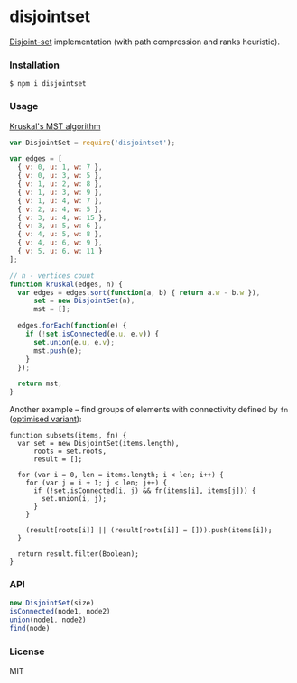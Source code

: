 # disjointset

[Disjoint-set](https://en.wikipedia.org/wiki/Disjoint-set_data_structure) implementation (with path compression and ranks heuristic).

### Installation

    $ npm i disjointset

### Usage

[Kruskal's MST algorithm](https://en.wikipedia.org/wiki/Kruskal%27s_algorithm)

```js
var DisjointSet = require('disjointset');

var edges = [
  { v: 0, u: 1, w: 7 },
  { v: 0, u: 3, w: 5 },
  { v: 1, u: 2, w: 8 },
  { v: 1, u: 3, w: 9 },
  { v: 1, u: 4, w: 7 },
  { v: 2, u: 4, w: 5 },
  { v: 3, u: 4, w: 15 },
  { v: 3, u: 5, w: 6 },
  { v: 4, u: 5, w: 8 },
  { v: 4, u: 6, w: 9 },
  { v: 5, u: 6, w: 11 }
];

// n - vertices count
function kruskal(edges, n) {
  var edges = edges.sort(function(a, b) { return a.w - b.w }),
      set = new DisjointSet(n),
      mst = [];

  edges.forEach(function(e) {
    if (!set.isConnected(e.u, e.v)) {
      set.union(e.u, e.v);
      mst.push(e);
    }
  });

  return mst;
}
```

Another example – find groups of elements with connectivity defined by `fn` ([optimised variant](https://github.com/kolesnikovde/subsets)):
```
function subsets(items, fn) {
  var set = new DisjointSet(items.length),
      roots = set.roots,
      result = [];

  for (var i = 0, len = items.length; i < len; i++) {
    for (var j = i + 1; j < len; j++) {
      if (!set.isConnected(i, j) && fn(items[i], items[j])) {
        set.union(i, j);
      }
    }

    (result[roots[i]] || (result[roots[i]] = [])).push(items[i]);
  }

  return result.filter(Boolean);
}
```

### API

```js
new DisjointSet(size)
isConnected(node1, node2)
union(node1, node2)
find(node)
```

### License

MIT
